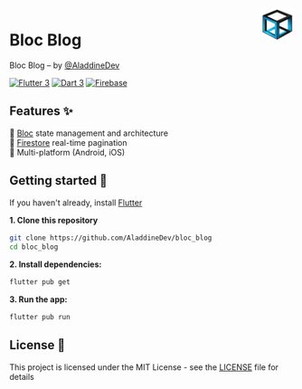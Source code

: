 <img src="assets/images/app-logo.png" align="right" width="60px"/>

# Bloc Blog

Bloc Blog – by [@AladdineDev](https://github.com/AladdineDev)

[![Flutter 3](https://img.shields.io/badge/Flutter-3.22-02569b.svg?style=flat-square&logo=flutter&logoColor=13b9fd)](https://flutter.dev/)
[![Dart 3](https://img.shields.io/badge/Dart-3.4-0175c2.svg?style=flat-square&logo=dart&logoColor=13b9fd)](https://dart.dev/)
[![Firebase](https://img.shields.io/badge/Firebase--ffcc30.svg?style=flat-square&logo=firebase&logoColor=ffcc30)](https://firebase.google.com/)

## Features ✨

💙 [Bloc](https://bloclibrary.dev) state management and architecture\
💙 [Firestore](https://firebase.google.com/docs/firestore) real-time pagination\
💙 Multi-platform (Android, iOS)

## Getting started 🚀

If you haven't already, install [Flutter](https://docs.flutter.dev/get-started/install)

**1. Clone this repository**

```bash
git clone https://github.com/AladdineDev/bloc_blog
cd bloc_blog
```

**2. Install dependencies:**

```bash
flutter pub get
```

**3. Run the app:**

```bash
flutter pub run
```

## License 📄

This project is licensed under the MIT License - see the [LICENSE](https://github.com/AladdineDev/bloc_blog/blob/main/LICENSE.md) file for details
